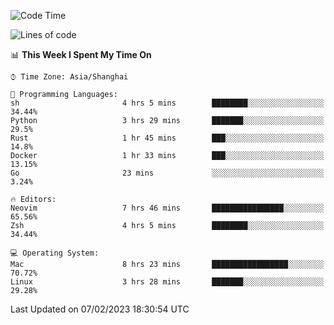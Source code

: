 <!--START_SECTION:waka-->
![Code Time](http://img.shields.io/badge/Code%20Time-1%2C130%20hrs%2048%20mins-blue)

![Lines of code](https://img.shields.io/badge/From%20Hello%20World%20I%27ve%20Written-24%20Thousand%20lines%20of%20code-blue)

📊 **This Week I Spent My Time On** 

```text
⌚︎ Time Zone: Asia/Shanghai

💬 Programming Languages: 
sh                       4 hrs 5 mins        ████████░░░░░░░░░░░░░░░░░   34.44% 
Python                   3 hrs 29 mins       ███████░░░░░░░░░░░░░░░░░░   29.5% 
Rust                     1 hr 45 mins        ███░░░░░░░░░░░░░░░░░░░░░░   14.8% 
Docker                   1 hr 33 mins        ███░░░░░░░░░░░░░░░░░░░░░░   13.15% 
Go                       23 mins             ░░░░░░░░░░░░░░░░░░░░░░░░░   3.24%

🔥 Editors: 
Neovim                   7 hrs 46 mins       ████████████████░░░░░░░░░   65.56% 
Zsh                      4 hrs 5 mins        ████████░░░░░░░░░░░░░░░░░   34.44%

💻 Operating System: 
Mac                      8 hrs 23 mins       █████████████████░░░░░░░░   70.72% 
Linux                    3 hrs 28 mins       ███████░░░░░░░░░░░░░░░░░░   29.28%

```


 Last Updated on 07/02/2023 18:30:54 UTC
<!--END_SECTION:waka-->
